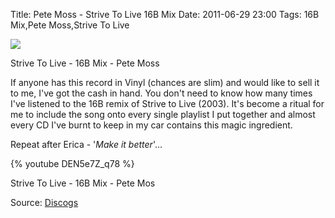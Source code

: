 Title: Pete Moss - Strive To Live 16B Mix
Date: 2011-06-29 23:00
Tags: 16B Mix,Pete Moss,Strive To Live

![](/images/R-208975-1218031367.jpeg)

Strive To Live - 16B Mix - Pete Moss

If anyone has this record in Vinyl (chances are slim) and would like
to sell it to me, I've got the cash in hand. You don't need to know
how many times I've listened to the 16B remix of Strive to Live
(2003). It's become a ritual for me to include the song onto every
single playlist I put together and almost every CD I've burnt to keep
in my car contains this magic ingredient.

Repeat after Erica - '*Make it better*'...
 
{% youtube DEN5e7Z_q78 %}

Strive To Live - 16B Mix - Pete Mos

Source: [Discogs](http://www.discogs.com/Pete-Moss-Strive-To-Live/release/208975)
